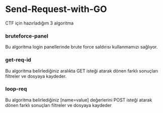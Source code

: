 # Send-Request-with-GO
CTF için hazırladığım 3 algoritma

### bruteforce-panel
Bu algoritma login panellerinde brute force saldırısı kullanmamızı sağlıyor.

### get-req-id 
Bu algoritma belirlediğiniz aralıkta GET isteği atarak dönen farklı sonuçları filtreler ve dosyaya kaydeder.

### loop-req
Bu algoritma belirlediğiniz [name=value] değerlerini POST isteği atarak dönen farklı sonuçları filtreler ve dosyaya kaydeder

